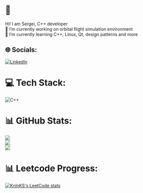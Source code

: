 # 💫 
Hi! I am Sergei, C++ developer<br>
🔭 I’m currently working on orbital flight simulation environment<br>🌱 I’m currently learning C++, Linux, Qt, design patterns and more


## 🌐 Socials:
[![LinkedIn](https://img.shields.io/badge/LinkedIn-%230077B5.svg?logo=linkedin&logoColor=white)](https://linkedin.com/in/bigbooksfan) 

# 💻 Tech Stack:
![C++](https://img.shields.io/badge/c++-%2300599C.svg?style=for-the-badge&logo=c%2B%2B&logoColor=white)
# 📊 GitHub Stats:
![](https://github-readme-stats.vercel.app/api?username=bigbooksfan&theme=dark&hide_border=false&include_all_commits=true&count_private=false)<br/>
![](https://github-readme-streak-stats.herokuapp.com/?user=bigbooksfan&theme=dark&hide_border=false)<br/>
![](https://github-readme-stats.vercel.app/api/top-langs/?username=bigbooksfan&theme=dark&hide_border=false&include_all_commits=true&count_private=false&layout=compact)
# 📊 Leetcode Progress:
[![KnlnKS's LeetCode stats](https://leetcode-stats-six.vercel.app/?username=bigbooksfan&theme=dark)](https://github.com/bigbooksfan/leetcode-stats)

<!-- Proudly created with GPRM ( https://gprm.itsvg.in ) -->

<!--
**bigbooksfan/bigbooksfan** is a ✨ _special_ ✨ repository because its `README.md` (this file) appears on your GitHub profile.

Here are some ideas to get you started:

- 🔭 I’m currently working on ...
- 🌱 I’m currently learning ...
- 👯 I’m looking to collaborate on ...
- 🤔 I’m looking for help with ...
- 💬 Ask me about ...
- 📫 How to reach me: ...
- 😄 Pronouns: ...
- ⚡ Fun fact: ...
-->
